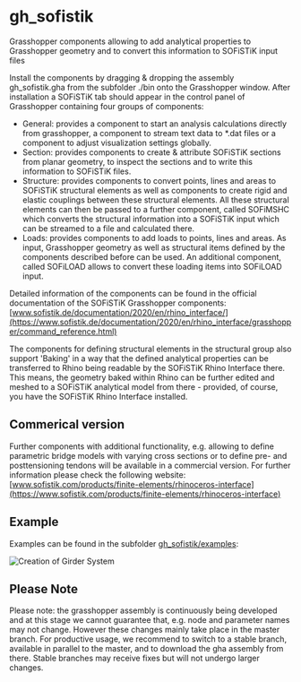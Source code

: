 # gh_sofistik
Grasshopper components allowing to add analytical properties to Grasshopper geometry and to convert this information to SOFiSTiK input files

Install the components by dragging & dropping the assembly gh_sofistik.gha from the subfolder ./bin onto the Grasshopper window. After installation a SOFiSTiK tab should appear in the control panel of Grasshopper containing four groups of components:

* General: provides a component to start an analysis calculations directly from grasshopper, a component to stream text data to *.dat files or
  a component to adjust visualization settings globally.
* Section: provides components to create & attribute SOFiSTiK sections from planar geometry, to inspect the sections and to write this
  information to SOFiSTiK files.
* Structure: provides components to convert points, lines and areas to SOFiSTiK structural elements as well as components to
  create rigid and elastic couplings between these structural elements.
  All these structural elements can then be passed to a further component, called SOFiMSHC which converts the structural
  information into a SOFiSTiK input which can be streamed to a file and calculated there.
* Loads: provides components to add loads to points, lines and areas. As input, Grasshopper geometry as well as structural items
  defined by the components described before can be used. An additional component, called SOFiLOAD allows to convert these loading
  items into SOFiLOAD input.

Detailed information of the components can be found in the official documentation of the SOFiSTiK Grasshopper components: [www.sofistik.de/documentation/2020/en/rhino_interface/](https://www.sofistik.de/documentation/2020/en/rhino_interface/grasshopper/command_reference.html)

The components for defining structural elements in the structural group also support 'Baking' in a way that the defined 
analytical properties can be transferred to Rhino being readable by the SOFiSTiK Rhino Interface there.
This means, the geometry baked within Rhino can be further edited and meshed to a SOFiSTiK analytical model from there - 
provided, of course, you have the SOFiSTiK Rhino Interface installed.


## Commerical version

Further components with additional functionality, e.g. allowing to define parametric bridge models with varying cross sections or to define pre- and posttensioning tendons 
will be available in a commercial version. For further information please check the following website: [www.sofistik.com/products/finite-elements/rhinoceros-interface](https://www.sofistik.com/products/finite-elements/rhinoceros-interface)


## Example

Examples can be found in the subfolder [gh_sofistik/examples](https://github.com/SOFiSTiK/gh_sofistik/tree/master/gh_sofistik/examples):

![Creation of Girder System](https://github.com/SOFiSTiK/gh_sofistik/blob/master/gh_sofistik/examples/img/girder_system_01.JPG)


## Please Note

Please note: the grasshopper assembly is continuously being developed and at this stage we cannot guarantee that, e.g.
node and parameter names may not change. However these changes mainly take place in the master branch.
For productive usage, we recommend to switch to a stable branch, available in parallel to the master, and to download the 
gha assembly from there. Stable branches may receive fixes but will not undergo larger changes.